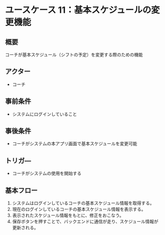 # ユースケース 11：基本スケジュールの変更機能

## 概要
コーチが基本スケジュール（シフトの予定）を変更する際のための機能

## アクター
- コーチ

## 事前条件
- システムにログインしていること

## 事後条件
- コーチがシステムの本アプリ画面で基本スケジュールを変更可能

## トリガ―
- コーチがシステムの使用を開始する

## 基本フロー
1. システムはログインしているコーチの基本スケジュール情報を取得する。
2. 現在のログインしているコーチの基本スケジュール情報を表示する。
3. 表示されたスケジュール情報をもとに、修正をおこなう。
4. 保存ボタンを押すことで、バックエンドに通信が走り、スケジュール情報が更新される。
